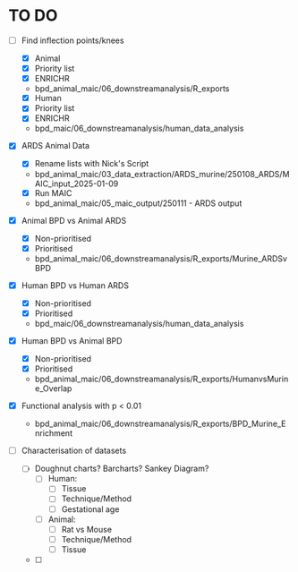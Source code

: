 # TO DO

- [ ] Find inflection points/knees
  - [x]  Animal
    - [x] Priority list
    - [X] ENRICHR
    - bpd_animal_maic/06_downstreamanalysis/R_exports
  - [x]  Human
    - [x] Priority list
    - [X] ENRICHR
    - bpd_maic/06_downstreamanalysis/human_data_analysis

- [x] ARDS Animal Data
  - [x] Rename lists with Nick's Script
  - bpd_animal_maic/03_data_extraction/ARDS_murine/250108_ARDS/MAIC_input_2025-01-09
  - [x] Run MAIC
  - bpd_animal_maic/05_maic_output/250111 - ARDS output
      
- [x] Animal BPD vs Animal ARDS
  - [x] Non-prioritised
  - [x] Prioritised
  - bpd_animal_maic/06_downstreamanalysis/R_exports/Murine_ARDSvBPD
        
- [x] Human BPD vs Human ARDS
  - [x] Non-prioritised
  - [x] Prioritised
  - bpd_maic/06_downstreamanalysis/human_data_analysis
        
- [x] Human BPD vs Animal BPD
  - [x] Non-prioritised
  - [x] Prioritised
  - bpd_animal_maic/06_downstreamanalysis/R_exports/HumanvsMurine_Overlap


- [x] Functional analysis with p < 0.01
  - bpd_animal_maic/06_downstreamanalysis/R_exports/BPD_Murine_Enrichment
     
- [ ] Characterisation of datasets
  - [ ] Doughnut charts? Barcharts? Sankey Diagram?
    - [ ] Human:
      - [ ] Tissue
      - [ ] Technique/Method
      - [ ] Gestational age
    - [ ] Animal:
      - [ ] Rat vs Mouse
      - [ ] Technique/Method
      - [ ] Tissue
         
  - [ ] 
